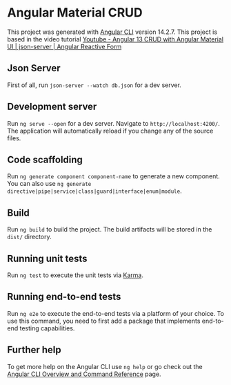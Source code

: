 # Angular Material CRUD

This project was generated with [Angular CLI](https://github.com/angular/angular-cli) version 14.2.7.
This project is based in the video tutorial [Youtube - Angular 13 CRUD with Angular Material UI | json-server | Angular Reactive Form](https://www.youtube.com/watch?v=jGbP620NahE)

## Json Server

First of all, run `json-server --watch db.json` for a dev server. 

## Development server

Run `ng serve --open` for a dev server. Navigate to `http://localhost:4200/`. The application will automatically reload if you change any of the source files.

## Code scaffolding

Run `ng generate component component-name` to generate a new component. You can also use `ng generate directive|pipe|service|class|guard|interface|enum|module`.

## Build

Run `ng build` to build the project. The build artifacts will be stored in the `dist/` directory.

## Running unit tests

Run `ng test` to execute the unit tests via [Karma](https://karma-runner.github.io).

## Running end-to-end tests

Run `ng e2e` to execute the end-to-end tests via a platform of your choice. To use this command, you need to first add a package that implements end-to-end testing capabilities.

## Further help

To get more help on the Angular CLI use `ng help` or go check out the [Angular CLI Overview and Command Reference](https://angular.io/cli) page.
